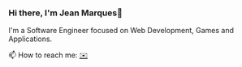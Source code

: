 ### Hi there, I'm Jean Marques👋 

I'm a Software Engineer focused on Web Development, Games and Applications.

📫 How to reach me: [✉️](mailto:jean--mn@outlook.com)

